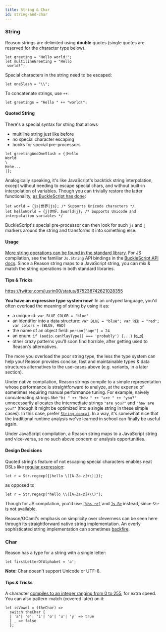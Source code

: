 ```yaml
---
title: String & Char
id: string-and-char
---
```


### String

Reason strings are delimited using **double** quotes (single quotes are reserved for the character type below).

```reason
let greeting = "Hello world!";
let multilineGreeting = "Hello
 world!";
```

Special characters in the string need to be escaped:

```reason
let oneSlash = "\\";
```

To concatenate strings, use `++`:

```reason
let greetings = "Hello " ++ "world!";
```

#### Quoted String

There's a special syntax for string that allows

- multiline string just like before
- no special character escaping
- hooks for special pre-processors

```reason
let greetingAndOneSlash = {|Hello
World
\
Hehe...
|};
```

Analogically speaking, it's like JavaScript's backtick string interpolation, except without needing to escape special chars, and without built-in interpolation of variables. Though you can trivially restore the latter functionality, [as BuckleScript has done](https://bucklescript.github.io/docs/en/common-data-types.html#interpolation):

```reason
let world = {js|世界|js}; /* Supports Unicode characters */
let helloWorld = {j|你好，$world|j}; /* Supports Unicode and interpolation variables */
```

BuckleScript's special pre-processor can then look for such `js` and `j` markers around the string and transforms it into something else.

#### Usage

[More string operations can be found in the standard library](/api/String.html). For JS compilation, see the familiar `Js.String` API bindings in the [BuckleScript API docs](http://bucklescript.github.io/bucklescript/api/Js.String.html). Since a Reason string maps to a JavaScript string, you can mix & match the string operations in both standard libraries.

#### Tips & Tricks

https://twitter.com/jusrin00/status/875238742621028355

**You have an expressive type system now**! In an untyped language, you'd often overload the meaning of string by using it as:

- a unique id: `var BLUE_COLOR = "blue"`
- an identifier into a data structure: `var BLUE = "blue"; var RED = "red"; var colors = [BLUE, RED]`
- the name of an object field: `person["age"] = 24`
- an enum: `if (audio.canPlayType() === 'probably') {...}` [(ಠ_ಠ)](https://developer.mozilla.org/en-US/docs/Web/API/HTMLMediaElement/canPlayType#Return_value)
- other crazy patterns you'll soon find horrible, after getting used to Reason's alternatives.

The more you overload the poor string type, the less the type system can help you! Reason provides concise, fast and maintainable types & data structures alternatives to the use-cases above (e.g. variants, in a later section).

Under native compilation, Reason strings compile to a simple representation whose performance is straightforward to analyze, at the expense of sometimes requiring manual performance tuning. For example, naively concatenating strings like `"hi " ++ "how " ++ "are " ++ "you?"` unnecessarily allocates the intermediate strings `"are you?"` and `"how are you?"` (though it might be optimized into a single string in these simple cases). In this case, prefer [`String.concat`](/api/String.html). In a way, it's somewhat nice that the traditional runtime analysis we've learned in school can finally be useful again.

Under JavaScript compilation, a Reason string maps to a JavaScript string and vice-versa, so no such above concern or analysis opportunities.

#### Design Decisions

Quoted string's feature of not escaping special characters enables neat DSLs like [regular expression](/api/Str.html):

```reason
let r = Str.regexp({|hello \([A-Za-z]+\)|});
```

as opposed to

```reason
let r = Str.regexp("hello \\([A-Za-z]+\\)");
```

Though for JS compilation, you'd use [`[%bs.re]`](https://bucklescript.github.io/docs/en/regular-expression.html) and [`Js.Re`](https://bucklescript.github.io/bucklescript/api/Js.Re.html) instead, since `Str` is not available.

Reason/OCaml's emphasis on simplicity over cleverness can be seen here through its straightforward native string implementation. An overly sophisticated string implementation can sometimes [backfire](http://mrale.ph/blog/2016/11/23/making-less-dart-faster.html).

### Char

Reason has a type for a string with a single letter:

```reason
let firstLetterOfAlphabet = 'a';
```

**Note**: Char doesn't support Unicode or UTF-8.

#### Tips & Tricks

A character [compiles to an integer ranging from 0 to 255](/try.html?reason=DYUwLgBAhhC8EHIoKA), for extra speed. You can also pattern-match (covered later) on it:

```reason
let isVowel = (theChar) =>
  switch theChar {
  | 'a'| 'e'| 'i'| 'o'| 'u'| 'y' => true
  | _ => false
  };
```
